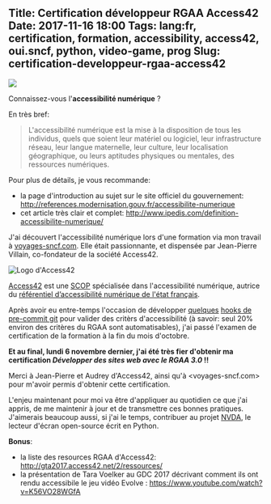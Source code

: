 Title: Certification développeur RGAA Access42
Date: 2017-11-16 18:00
Tags: lang:fr, certification, formation, accessibility, access42, oui.sncf, python, video-game, prog
Slug: certification-developpeur-rgaa-access42
---
![](images/2017/11/accessibilite_numerique.jpg)

Connaissez-vous l'**accessibilité numérique** ?

En très bref:

> L'accessibilité numérique est la mise à la disposition de tous les individus, quels que soient leur matériel ou logiciel, leur infrastructure réseau,
> leur langue maternelle, leur culture, leur localisation géographique, ou leurs aptitudes physiques ou mentales, des ressources numériques.

Pour plus de détails, je vous recommande:

- la page d'introduction au sujet sur le site officiel du gouvernement: <http://references.modernisation.gouv.fr/accessibilite-numerique>
- cet article très clair et complet: <http://www.ipedis.com/definition-accessibilite-numerique/>

J'ai découvert l'accessibilité numérique lors d'une formation via mon travail à [voyages-sncf.com](https://www.voyages-sncf.com).
Elle était passionnante, et dispensée par Jean-Pierre Villain, co-fondateur de la société Access42.

![Logo d'Access42](images/2017/11/access42.jpg)

[Access42](https://access42.net/prestations) est une [SCOP](https://fr.wikipedia.org/wiki/Soci%C3%A9t%C3%A9_coop%C3%A9rative_et_participative) spécialisée dans l'accessibilité numérique,
autrice du [référentiel d’accessibilité numérique de l'état français](https://references.modernisation.gouv.fr/rgaa-accessibilite/).

Après avoir eu entre-temps l'occasion de développer [quelques](https://github.com/Lucas-C/pre-commit-hooks-lxml#fr-accessibilité-rgaa) [hooks de pre-commit git](https://github.com/Lucas-C/pre-commit-hooks-java#fr-accessibilité-rgaa) pour valider des critèrs d'accessibilité
(à savoir: seul 20% environ des critères du RGAA sont automatisables), j'ai passé l'examen de certification de la formation à la fin du mois d'octobre.

**Et au final, lundi 6 novembre dernier, j'ai été très fier d'obtenir ma certification
_Développer des sites web avec le RGAA 3.0_ !!**

Merci à Jean-Pierre et Audrey d'Access42, ainsi qu'à <voyages-sncf.com> pour m'avoir permis d'obtenir cette certification.

L'enjeu maintenant pour moi va être d'appliquer au quotidien ce que j'ai appris,
de me maintenir à jour et de transmettre ces bonnes pratiques.
J'aimerais beaucoup aussi, si j'ai le temps, contribuer au projet [NVDA](https://github.com/nvaccess/nvda),
le lecteur d'écran open-source écrit en Python.

**Bonus**:

- la liste des resources RGAA d'Access42: <http://gta2017.access42.net/2/ressources/>
- la présentation de Tara Voelker au GDC 2017 décrivant comment ils ont rendu accessibile le jeu vidéo Evolve : <https://www.youtube.com/watch?v=K56VO28WGfA>


<style>
article img { max-height: 30vh; }
</style>
